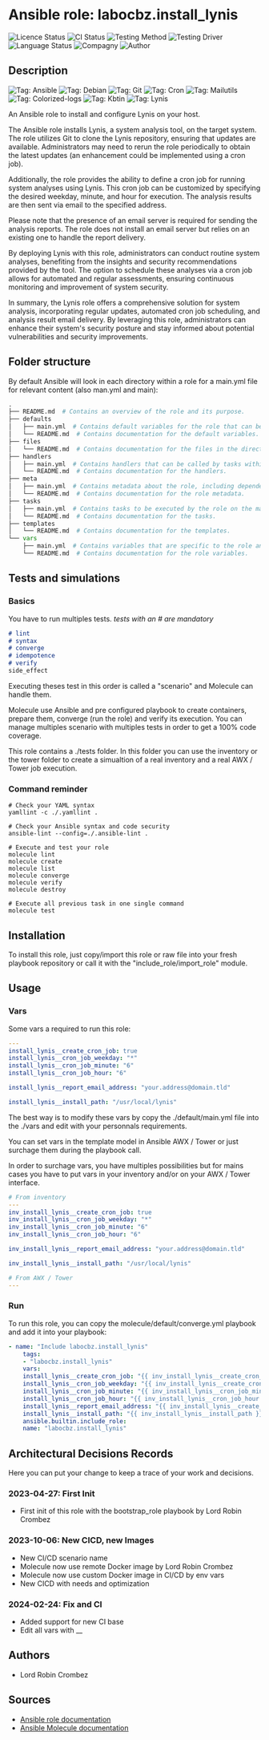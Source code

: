 # Ansible role: labocbz.install_lynis

![Licence Status](https://img.shields.io/badge/licence-MIT-brightgreen)
![CI Status](https://img.shields.io/badge/CI-success-brightgreen)
![Testing Method](https://img.shields.io/badge/Testing%20Method-Ansible%20Molecule-blueviolet)
![Testing Driver](https://img.shields.io/badge/Testing%20Driver-docker-blueviolet)
![Language Status](https://img.shields.io/badge/language-Ansible-red)
![Compagny](https://img.shields.io/badge/Compagny-Labo--CBZ-blue)
![Author](https://img.shields.io/badge/Author-Lord%20Robin%20Cbz-blue)

## Description

![Tag: Ansible](https://img.shields.io/badge/Tech-Ansible-orange)
![Tag: Debian](https://img.shields.io/badge/Tech-Debian-orange)
![Tag: Git](https://img.shields.io/badge/Tech-Git-orange)
![Tag: Cron](https://img.shields.io/badge/Tech-Cron-orange)
![Tag: Mailutils](https://img.shields.io/badge/Tech-Mailutils-orange)
![Tag: Colorized-logs](https://img.shields.io/badge/Tech-Colorized--logs-orange)
![Tag: Kbtin](https://img.shields.io/badge/Tech-Kbtin-orange)
![Tag: Lynis](https://img.shields.io/badge/Tech-Lynis-orange)

An Ansible role to install and configure Lynis on your host.

The Ansible role installs Lynis, a system analysis tool, on the target system. The role utilizes Git to clone the Lynis repository, ensuring that updates are available. Administrators may need to rerun the role periodically to obtain the latest updates (an enhancement could be implemented using a cron job).

Additionally, the role provides the ability to define a cron job for running system analyses using Lynis. This cron job can be customized by specifying the desired weekday, minute, and hour for execution. The analysis results are then sent via email to the specified address.

Please note that the presence of an email server is required for sending the analysis reports. The role does not install an email server but relies on an existing one to handle the report delivery.

By deploying Lynis with this role, administrators can conduct routine system analyses, benefiting from the insights and security recommendations provided by the tool. The option to schedule these analyses via a cron job allows for automated and regular assessments, ensuring continuous monitoring and improvement of system security.

In summary, the Lynis role offers a comprehensive solution for system analysis, incorporating regular updates, automated cron job scheduling, and analysis result email delivery. By leveraging this role, administrators can enhance their system's security posture and stay informed about potential vulnerabilities and security improvements.

## Folder structure

By default Ansible will look in each directory within a role for a main.yml file for relevant content (also man.yml and main):

```PYTHON
.
├── README.md  # Contains an overview of the role and its purpose.
├── defaults
│   ├── main.yml  # Contains default variables for the role that can be overridden by users.
│   └── README.md  # Contains documentation for the default variables.
├── files
│   └── README.md  # Contains documentation for the files in the directory.
├── handlers
│   ├── main.yml  # Contains handlers that can be called by tasks within the role.
│   └── README.md  # Contains documentation for the handlers.
├── meta
│   ├── main.yml  # Contains metadata about the role, including dependencies and supported platforms.
│   └── README.md  # Contains documentation for the role metadata.
├── tasks
│   ├── main.yml  # Contains tasks to be executed by the role on the managed nodes.
│   └── README.md  # Contains documentation for the tasks.
├── templates
│   └── README.md  # Contains documentation for the templates.
└── vars
    ├── main.yml  # Contains variables that are specific to the role and are not meant to be overridden.
    └── README.md  # Contains documentation for the role variables.
```

## Tests and simulations

### Basics

You have to run multiples tests. *tests with an # are mandatory*

```MARKDOWN
# lint
# syntax
# converge
# idempotence
# verify
side_effect
```

Executing theses test in this order is called a "scenario" and Molecule can handle them.

Molecule use Ansible and pre configured playbook to create containers, prepare them, converge (run the role) and verify its execution.
You can manage multiples scenario with multiples tests in order to get a 100% code coverage.

This role contains a ./tests folder. In this folder you can use the inventory or the tower folder to create a simualtion of a real inventory and a real AWX / Tower job execution.

### Command reminder

```SHELL
# Check your YAML syntax
yamllint -c ./.yamllint .

# Check your Ansible syntax and code security
ansible-lint --config=./.ansible-lint .

# Execute and test your role
molecule lint
molecule create
molecule list
molecule converge
molecule verify
molecule destroy

# Execute all previous task in one single command
molecule test
```

## Installation

To install this role, just copy/import this role or raw file into your fresh playbook repository or call it with the "include_role/import_role" module.

## Usage

### Vars

Some vars a required to run this role:

```YAML
---
install_lynis__create_cron_job: true
install_lynis__cron_job_weekday: "*"
install_lynis__cron_job_minute: "6"
install_lynis__cron_job_hour: "6"

install_lynis__report_email_address: "your.address@domain.tld"

install_lynis__install_path: "/usr/local/lynis"

```

The best way is to modify these vars by copy the ./default/main.yml file into the ./vars and edit with your personnals requirements.

You can set vars in the template model in Ansible AWX / Tower or just surchage them during the playbook call.

In order to surchage vars, you have multiples possibilities but for mains cases you have to put vars in your inventory and/or on your AWX / Tower interface.

```YAML
# From inventory
---
inv_install_lynis__create_cron_job: true
inv_install_lynis__cron_job_weekday: "*"
inv_install_lynis__cron_job_minute: "6"
inv_install_lynis__cron_job_hour: "6"

inv_install_lynis__report_email_address: "your.address@domain.tld"

inv_install_lynis__install_path: "/usr/local/lynis"

```

```YAML
# From AWX / Tower
---

```

### Run

To run this role, you can copy the molecule/default/converge.yml playbook and add it into your playbook:

```YAML
- name: "Include labocbz.install_lynis"
    tags:
    - "labocbz.install_lynis"
    vars:
    install_lynis__create_cron_job: "{{ inv_install_lynis__create_cron_job }}"
    install_lynis__cron_job_weekday: "{{ inv_install_lynis__create_cron_job }}"
    install_lynis__cron_job_minute: "{{ inv_install_lynis__cron_job_minute }}"
    install_lynis__cron_job_hour: "{{ inv_install_lynis__cron_job_hour }}"
    install_lynis__report_email_address: "{{ inv_install_lynis__create_cron_job }}"
    install_lynis__install_path: "{{ inv_install_lynis__install_path }}"
    ansible.builtin.include_role:
    name: "labocbz.install_lynis"
```

## Architectural Decisions Records

Here you can put your change to keep a trace of your work and decisions.

### 2023-04-27: First Init

* First init of this role with the bootstrap_role playbook by Lord Robin Crombez

### 2023-10-06: New CICD, new Images

* New CI/CD scenario name
* Molecule now use remote Docker image by Lord Robin Crombez
* Molecule now use custom Docker image in CI/CD by env vars
* New CICD with needs and optimization

### 2024-02-24: Fix and CI

* Added support for new CI base
* Edit all vars with __

## Authors

* Lord Robin Crombez

## Sources

* [Ansible role documentation](https://docs.ansible.com/ansible/latest/playbook_guide/playbooks_reuse_roles.html)
* [Ansible Molecule documentation](https://molecule.readthedocs.io/)
